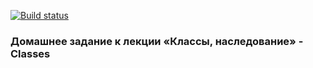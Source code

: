 [![Build status](https://ci.appveyor.com/api/projects/status/srkk44sc5b1m2kgk/branch/master?svg=true)](https://ci.appveyor.com/project/NazarovAn/ajs-hw7-1-classes/branch/master)

### Домашнее задание к лекции «Классы, наследование» - Classes